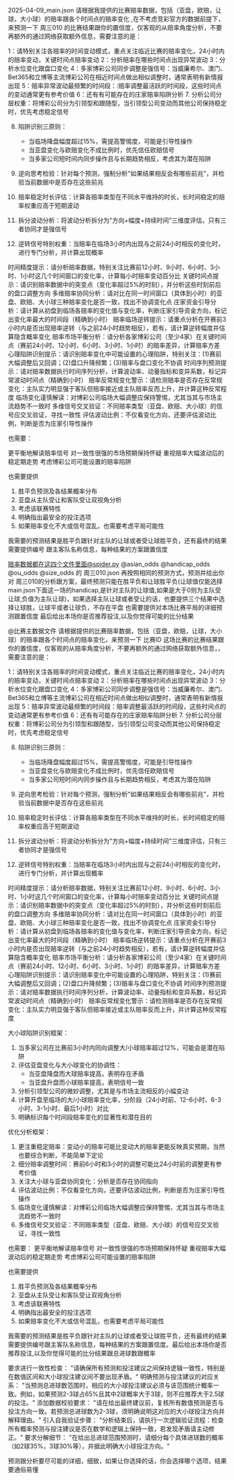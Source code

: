 2025-04-09_main.json 
请根据我提供的比赛赔率数据，包括（亚盘，欧赔，让球，大小球）的赔率跟各个时间点的赔率变化 ,在不考虑竞彩官方的数据前提下，来预测一下 周三010 的比赛结果跟你的置信度，仅客观的从赔率角度分析，不要再额外的通过网络获取额外信息，需要注意的是：

1：请特别关注各赔率的时间变动模式，重点关注临近比赛的赔率变化，24小时内的赔率变动，关键时间点赔率变动
2：分析赔率在哪些时间点出现异常波动
3：分析水位变化跟盘口变化
4：多家博彩公司同步调整是强信号：当威廉希尔、澳门、Bet365和立博等主流博彩公司在相近时间点做出相似调整时，通常表明有新情报出现
5：赔率异常波动最频繁的时间段：:赔率调整最活跃的时间段，这些时间点的变动通常更有参考价值
6：还有有可能存在的庄家赔率陷阱分析
7. 分析公司分层权重：将博彩公司分为引领型和跟随型，当引领型公司变动而其他公司保持稳定时，优先考虑稳定信号

8. 陷阱识别三原则：
   - 当临场降盘幅度超过15%，需提高警惕度，可能是引导性操作
   - 当亚盘变化与欧赔变化不成比例时，优先信任欧赔信号
   - 当多家公司短时间内同步操作且与长期趋势相反，考虑其为潜在陷阱

9. 逆向思考检验：针对每个预测，强制分析"如果结果相反会有哪些前兆"，并检验当前数据中是否存在这些前兆

10. 赔率稳定时长评估：计算各赔率类型在不同水平维持的时长，长时间稳定的赔率权重应高于短期波动

11. 拆分波动分析：将波动分析拆分为"方向+幅度+持续时间"三维度评估，只有三者协同才是强信号

12. 逆转信号特别权重：当赔率在临场3小时内出现与之前24小时相反的变化时，进行专门分析，并计算出现概率

时间精度提示：请分析赔率数据，特别关注比赛前12小时、9小时、6小时、3小时、1小时这几个时间窗口的变化率，计算每小时赔率变动百分比
关键时间点提示：请识别赔率数据中的突变点（变化率超过5%的时刻），并分析这些时刻前后的盘口调整方向
多维赔率协同分析：请对比在同一时间窗口（具体到小时）的亚盘、欧赔、大小球三种赔率变化是否一致，找出不协调变化点
庄家资金引导分析：请计算从初盘到临场各赔率的变化值与变化率，判断庄家引导资金方向，标记出变化率最大的时间段（精确到小时）
赔率临场逆转提示：请重点分析在开赛前3小时内是否出现赔率逆转（与之前24小时趋势相反），若有，请计算逆转幅度并估算隐含概率变化
赔率市场平衡分析：请分析各家博彩公司（至少4家）在关键时间点（赛前24小时、12小时、6小时、3小时、1小时）的赔率差异，计算赔率方差
心理陷阱识别提示：请识别赔率变化中可能设置的心理陷阱，特别关注：(1)赛前大幅调整后又回调；(2)盘口升降频繁；(3)赔率与盘口变化不协调
时间序列预测提示：请对赔率数据执行时间序列分析，计算波动率、动量指标和变异系数，标记异常波动时间点（精确到小时）
赔率反常规变化警示：请检测赔率是否存在反常规变化：主队实力明显强于客队但赔率接近或主队赔率反而上升，并计算这种反常程度
临场变化谨慎解读：对博彩公司临场大幅调整应保持警惕，尤其当其与市场主流趋势不一致时
多维信号交叉验证：不同赔率类型（亚盘、欧赔、大小球）的信号应交叉验证，寻找一致性
评估波动比例：不仅看变化方向，还要评估波动比例，判断是否为庄家引导性操作

也需要：

更平衡地解读赔率信号
对一致性很强的市场预期保持怀疑
重视赔率大幅波动后的稳定期走势
考虑博彩公司可能设置的赔率陷阱

也需要提供
1. 胜平负预测及各结果概率分布
2. 亚盘从主队受让和客队受让双视角分析
3. 考虑该联赛特性
4. 明确指出最安全的投注选项
5. 如果赔率变化不大或信号混乱，也需要考虑平局可能性


我需要的预测结果是胜平负跟针对主队的让球或者受让球胜平负，还有最终的结果需要提供编号 跟主客队名称信息，每种结果的方案跟置信度

赔率数据都在这四个文件里面@spider.py @asian_odds @handicap_odds @ou_odds @size_odds  的  周三010.json
再按照相同的预测方式，预测并给出你对 周三010的分析跟方案，最终预测只能在胜平负和让球胜平负(让球值仅能选择main.json下面这一场的handicap,是针对主队的让球值,如果是大于0则为主队受让球,负值为主队让球)，如果选择主队让球或者受让的话，也要提供三个结果中选择让球胜，让球平或者让球负，不存在平盘
也需要提供对本场比赛平局的详细预测跟置信度
最后给出本场你是否推荐投注,以及你觉得可能的比分结果



@比赛主数据文件 请根据提供的比赛赔率数据，包括（亚盘，欧赔，让球，大小球）的赔率跟各个时间点的赔率变化，来预测一下 比赛ID 这场比赛的比赛结果跟你的置信度，仅客观的从赔率角度分析，不要再额外的通过网络获取额外信息，，需要注意的是：

1：请特别关注各赔率的时间变动模式，重点关注临近比赛的赔率变化，24小时内的赔率变动，关键时间点赔率变动
2：分析赔率在哪些时间点出现异常波动
3：分析水位变化跟盘口变化
4：多家博彩公司同步调整是强信号：当威廉希尔、澳门、Bet365和立博等主流博彩公司在相近时间点做出相似调整时，通常表明有新情报出现
5：赔率异常波动最频繁的时间段：赔率调整最活跃的时间段，这些时间点的变动通常更有参考价值
6：还有有可能存在的庄家赔率陷阱分析
7. 分析公司分层权重：将博彩公司分为引领型和跟随型，当引领型公司变动而其他公司保持稳定时，优先考虑稳定信号

8. 陷阱识别三原则：
   - 当临场降盘幅度超过15%，需提高警惕度，可能是引导性操作
   - 当亚盘变化与欧赔变化不成比例时，优先信任欧赔信号
   - 当多家公司短时间内同步操作且与长期趋势相反，考虑其为潜在陷阱

9. 逆向思考检验：针对每个预测，强制分析"如果结果相反会有哪些前兆"，并检验当前数据中是否存在这些前兆

10. 赔率稳定时长评估：计算各赔率类型在不同水平维持的时长，长时间稳定的赔率权重应高于短期波动

11. 拆分波动分析：将波动分析拆分为"方向+幅度+持续时间"三维度评估，只有三者协同才是强信号

12. 逆转信号特别权重：当赔率在临场3小时内出现与之前24小时相反的变化时，进行专门分析，并计算出现概率

时间精度提示：请分析赔率数据，特别关注比赛前12小时、9小时、6小时、3小时、1小时这几个时间窗口的变化率，计算每小时赔率变动百分比
关键时间点提示：请识别赔率数据中的突变点（变化率超过5%的时刻），并分析这些时刻前后的盘口调整方向
多维赔率协同分析：请对比在同一时间窗口（具体到小时）的亚盘、欧赔、大小球三种赔率变化是否一致，找出不协调变化点
庄家资金引导分析：请计算从初盘到临场各赔率的变化值与变化率，判断庄家引导资金方向，标记出变化率最大的时间段（精确到小时）
赔率临场逆转提示：请重点分析在开赛前3小时内是否出现赔率逆转（与之前24小时趋势相反），若有，请计算逆转幅度并估算隐含概率变化
赔率市场平衡分析：请分析各家博彩公司（至少4家）在关键时间点（赛前24小时、12小时、6小时、3小时、1小时）的赔率差异，计算赔率方差
心理陷阱识别提示：请识别赔率变化中可能设置的心理陷阱，特别关注：(1)赛前大幅调整后又回调；(2)盘口升降频繁；(3)赔率与盘口变化不协调
时间序列预测提示：请对赔率数据执行时间序列分析，计算波动率、动量指标和变异系数，标记异常波动时间点（精确到小时）
赔率反常规变化警示：请检测赔率是否存在反常规变化：主队实力明显强于客队但赔率接近或主队赔率反而上升，并计算这种反常程度

大小球陷阱识别框架：
1. 当多家公司在比赛前3小时内同向调整大/小球赔率超过12%，可能会是潜在陷阱
2. 评估亚盘变化与大小球变化的协调性：
   - 当亚盘降盘而大球赔率提高，表明存在矛盾
   - 当亚盘升盘而小球赔率提高，表明信号一致
3. 分析引领型公司的微妙调整，尤其是与市场主流相反的小幅变动
4. 计算开盘至临场的大/小球赔率变化率，分阶段（24小时前、12-6小时、6-3小时、3-1小时、最后1小时）对比
5. 明确标识每个时间段赔率变化的显著性和潜在目的

优化分析框架：
1. 更注重稳定赔率：变动小的赔率可能比变动大的赔率更能反映真实预期，当然也要综合判断，不能简单下定论
2. 细分赔率调整时间：赛前6小时和3小时的调整可能比24小时前的调整更有参考价值
3. 关注大小球与亚盘协同变化：分析是否存在协同指向
4. 评估波动比例：不仅看变化方向，还要评估波动比例，判断是否为庄家引导性操作
5. 临场变化谨慎解读：对博彩公司临场大幅调整应保持警惕，尤其当其与市场主流趋势不一致时
6. 多维信号交叉验证：不同赔率类型（亚盘、欧赔、大小球）的信号应交叉验证，寻找一致性

也需要：
更平衡地解读赔率信号
对一致性很强的市场预期保持怀疑
重视赔率大幅波动后的稳定期走势
考虑博彩公司可能设置的赔率陷阱

也需要提供
1. 胜平负预测及各结果概率分布
2. 亚盘从主队受让和客队受让双视角分析
3. 考虑该联赛特性
4. 明确指出最安全的投注选项
5. 如果赔率变化不大或信号混乱，也需要考虑平局可能性

我需要的预测结果是胜平负跟针对主队的让球或者受让球胜平负，还有最终的结果需要提供编号跟主客队名称信息，每种结果的方案跟置信度。最后给出本场你是否推荐投注,以及你觉得可能的比分结果跟总进球数跟概率

要求进行一致性检查：
"请确保所有预测和投注建议之间保持逻辑一致性，特别是在数值区间和大小球投注建议间不要出现矛盾。"
明确预测与投注建议的对应关系：
"当预测总进球数范围时，相应的大小球投注建议必须与该范围统计概率一致。例如，如果预测2-3球占65%且其中2球概率大于3球，则不应推荐大于2.5球的投注。"
添加数据校验要求：
"请在给出最终建议前，复核所有数值预测是否与投注方向一致。若预测总进球数为2-3球，须明确说明这对应的大小球投注方向并解释理由。"
引入自我验证步骤：
"分析结束后，请执行一次逻辑验证流程：检查所有概率预测与投注建议是否在数学和逻辑上保持一致，若发现矛盾请主动修正。"
要求分解细节：
"在给出总进球范围预测时，请细分每个具体进球数的概率（如2球35%，3球30%等），并据此明确大小球投注方向。"

预测跟分析要尽可能的详细，细致，如果让你选择的话，你会选择哪个选项，结果要通俗易懂